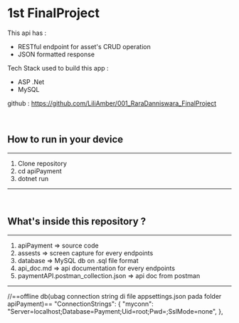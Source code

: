 # 1st FinalProject

This api has :

- RESTful endpoint for asset's CRUD operation
- JSON formatted response

Tech Stack used to build this app :

- ASP .Net
- MySQL

github : https://github.com/LiliAmber/001_RaraDanniswara_FinalProject

&nbsp;

## **How to run in your device**

---
1. Clone repository
2. cd apiPayment
3. dotnet run
---
&nbsp;
## **What's inside this repository ?**
---
1. apiPayment => source code
2. assests => screen capture for every endpoints
3. database => MySQL db on .sql file format
4. api_doc.md => api documentation for every endpoints
5. paymentAPI.postman_collection.json => api doc from postman
---
//==offline db(ubag connection string di file appsettings.json pada folder apiPayment)==
"ConnectionStrings": {
    "myconn": "Server=localhost;Database=Payment;Uid=root;Pwd=;SslMode=none",
},